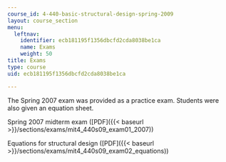 ```yaml
---
course_id: 4-440-basic-structural-design-spring-2009
layout: course_section
menu:
  leftnav:
    identifier: ecb181195f1356dbcfd2cda8038be1ca
    name: Exams
    weight: 50
title: Exams
type: course
uid: ecb181195f1356dbcfd2cda8038be1ca

---
```


The Spring 2007 exam was provided as a practice exam. Students were also given an equation sheet.

Spring 2007 midterm exam ([PDF]({{< baseurl >}}/sections/exams/mit4_440s09_exam01_2007))

Equations for structural design ([PDF]({{< baseurl >}}/sections/exams/mit4_440s09_exam02_equations))